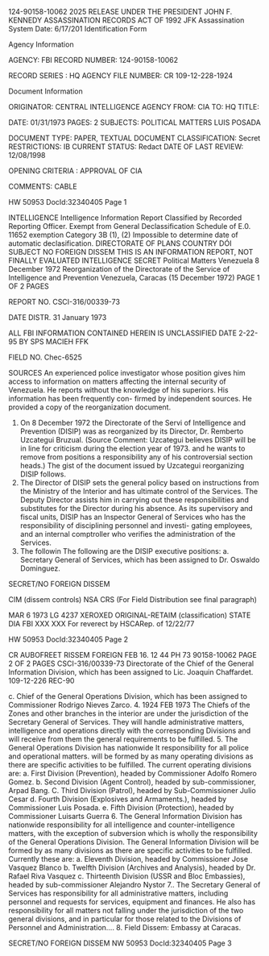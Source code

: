 124-90158-10062 2025 RELEASE UNDER THE PRESIDENT JOHN F. KENNEDY ASSASSINATION RECORDS ACT OF 1992
JFK Assassination System Date: 6/17/201
Identification Form

Agency Information

AGENCY: FBI
RECORD NUMBER: 124-90158-10062

RECORD SERIES : HQ
AGENCY FILE NUMBER: CR 109-12-228-1924

Document Information

ORIGINATOR: CENTRAL INTELLIGENCE AGENCY
FROM: CIA
TO: HQ
TITLE:

DATE: 01/31/1973
PAGES: 2
SUBJECTS: POLITICAL MATTERS
LUIS POSADA

DOCUMENT TYPE: PAPER, TEXTUAL DOCUMENT
CLASSIFICATION: Secret
RESTRICTIONS: IB
CURRENT STATUS: Redact
DATE OF LAST REVIEW: 12/08/1998

OPENING CRITERIA : APPROVAL OF CIA

COMMENTS: CABLE

HW 50953 DocId:32340405 Page 1

INTELLIGENCE
Intelligence Information Report
Classified by Recorded Reporting Officer. Exempt from General Declassification Schedule of E.0. 11652 exemption Category 3B (1), (2)
Impossible to determine date of automatic declasification.
DIRECTORATE OF
PLANS
COUNTRY
DÓI
SUBJECT
NO FOREIGN DISSEM
THIS IS AN INFORMATION REPORT, NOT FINALLY EVALUATED INTELLIGENCE
SECRET
Political Matters
Venezuela
8 December 1972
Reorganization of the Directorate
of the Service of Intelligence and
Prevention
Venezuela, Caracas (15 December
1972)
PAGE 1 OF 2 PAGES

REPORT NO. CSCI-316/00339-73

DATE DISTR. 31 January 1973

ALL FBI INFORMATION CONTAINED
HEREIN IS UNCLASSIFIED
DATE 2-22-95 BY SPS MACIEH
FFK

FIELD NO. Chec-6525

SOURCES An experienced police investigator whose position gives him
access to information on matters affecting the internal
security of Venezuela. He reports without the knowledge of
his superiors. His information has been frequently con-
firmed by independent sources. He provided a copy of the
reorganization document.
1. On 8 December 1972 the Directorate of the Servi
of Intelligence and Prevention (DISIP) was as reorganized by its
Director, Dr. Remberto Uzcategui Bruzual.
(Source Comment: Uzcategui believes
DISIP will be in line for criticism during the election year
of 1973. and he wants to remove from positions a responsibility
any of his controversial section heads.) The gist of the
document issued by Uzcategui reorganizing DISIP follows.
2. The Director of DISIP sets the general policy based
on instructions from the Ministry of the Interior and has
ultimate control of the Services. The Deputy Director assists
him in carrying out these responsibilities and substitutes
for the Director during his absence. As its supervisory and
fiscal units, DISIP has an Inspector General of Services who
has the responsibility of disciplining personnel and investi-
gating employees, and an internal comptroller who verifies
the administration of the Services.
3. The followin
The following are the DISIP executive positions:
a. Secretary General of Services, which has been
assigned to Dr. Oswaldo Dominguez.

SECRET/NO FOREIGN DISSEM

CIM
(dissem controls)
NSA CRS
(For Field Distribution see final paragraph)

MAR 6 1973
LG 4237
XEROXED ORIGINAL-RETAIM
(classification)
STATE DIA FBI
XXX XXX
For reverect by
HSCARep. of 12/22/77

HW 50953 DocId:32340405 Page 2

CR
AUBOFREET RISSEM
FOREIGN
FEB 16. 12 44 PH 73
90158-10062
PAGE 2 OF 2 PAGES
CSCI-316/00339-73
Directorate of the
Chief of the General Information Division,
which has been assigned to Lic. Joaquin Chaffardet.
109-12-226
REC-90

c. Chief of the General Operations Division,
which has been assigned to Commissioner Rodrigo Nieves
Zarco.
4.
1924
FEB 1973
The Chiefs of the Zones and other branches in the
interior are under the jurisdiction of the Secretary General
of Services. They will handle administrative matters,
intelligence and operations directly with the corresponding
Divisions and will receive from them the general requirements
to be fulfilled.
5. The General Operations Division has nationwide
It
responsibility for all police and operational matters.
will be formed by as many operating divisions as there are
specific activities to be fulfilled. The current operating
divisions are:
a. First Division (Prevention), headed by
Commissioner Adolfo Romero Gomez.
b. Second Division (Agent Control), headed by
sub-commissioner, Arpad Bang.
C. Third Division (Patrol), headed by Sub-Commissioner
Julio Cesar
d. Fourth Division (Explosives and Armaments.),
headed by Commissioner Luis Posada.
e. Fifth Division (Protection), headed by
Commissioner Luisarts Guerra
6. The General Information Division has nationwide
responsibility for all intelligence and counter-intelligence
matters, with the exception of subversion which is wholly the
responsibility of the General Operations Division. The General
Information Division will be formed by as many divisions as there
are specific activities to be fulfilled. Currently these are:
a. Eleventh Division, headed by Commissioner
Jose Vasquez Blanco
b. Twelfth Division (Archives and Analysis), headed
by Dr. Rafael Riva Vasquez
c. Thirteenth Division (USSR and Bloc Embassies),
headed by sub-commissioner Alejandro Nystor
7.. The Secretary General of Services has responsibility
for all administrative matters, including personnel and requests
for services, equipment and finances. He also has responsibility
for all matters not falling under the jurisdiction of the two
general divisions, and in particular for those related to the
Divisions of Personnel and Administration....
8. Field Dissem: Embassy at Caracas.

SECRET/NO FOREIGN DISSEM
NW 50953 DocId:32340405 Page 3
